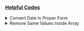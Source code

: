 ### <ins>Helpful Codes</ins>
<details><summary> Convert Date in Proper Form </summary>

```js
var DOB = new Date("January 26, 1995 04:15:00");             
var birthDate = DOB.getDate();             
var birthYear = DOB.getFullYear();             
var weekday = new Array(7);             
  weekday[0] = "Sunday";             
  weekday[1] = "Monday";             
  weekday[2] = "Tuesday";             
  weekday[3] = "Wednesday";             
  weekday[4] = "Thursday";             
  weekday[5] = "Friday";             
  weekday[6] = "Saturday";             
var birthDay = weekday[DOB.getDay()];             
var month = new Array();             
  month[0] = "January";             
  month[1] = "February";             
  month[2] = "March";             
  month[3] = "April";             
  month[4] = "May";             
  month[5] = "June";             
  month[6] = "July";             
  month[7] = "August";             
  month[8] = "September";             
  month[9] = "October";             
  month[10] = "November";             
  month[11] = "December";             
var birthMonth = month[DOB.getMonth()];             
if(birthDate < 10){             
     birthDate = "0"+birthDate;             
 }             
 if(birthMonth < 10){             
     birthMonth = "0"+birthMonth;             
 }             
 var hours = DOB.getHours();             
 var minutes = DOB.getMinutes();             
 var secs = DOB.getSeconds();             
 if(hours < 10){             
     hours = "0"+hours;             
 }             
 if(minutes < 10){             
     minutes = "0"+minutes;             
 }             
 if(secs < 10){             
     secs = "0"+secs;             
 }             
  print(birthDate);             
  print(birthMonth);             
  print(birthYear);             
  print(birthDay);             
  print(hours + ":");             
  print(minutes + ":");             
  print(secs);             
```
___
  >OUTPUT ==>> 26 January 1995 Thursday 04:15:00      

___
</details>

<details><summary> Remove Same Values Inside Array </summary>
==>> This will not work for Nodeflow          
                 
```js
const lArr = ["new", "hello", "group", "new", "one","hello"];
const uniqueArr = Array.from(new Set(lArr));

console.log(uniqueArr);
```          

____     

>Output ==>> ["new", "hello", "group", "one"]         
     
___    
</details>